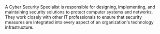 A Cyber Security Specialist is responsible for designing, implementing, and maintaining security solutions to protect computer systems and networks. They work closely with other IT professionals to ensure that security measures are integrated into every aspect of an organization's technology infrastructure.